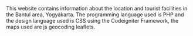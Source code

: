 This website contains information about the location and tourist facilities in the Bantul area, Yogyakarta. The programming language used is PHP and the design language used is CSS using the Codeigniter Framework, the maps used are js geocoding leaflets.
